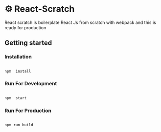 
# ⚙️ React-Scratch

  

React scratch is boilerplate React Js from scratch with webpack and this is ready for production

 

## Getting started

  

### Installation

  

```javascript

npm  install

```

  

### Run For Development

  

```javascript

npm  start

```


### Run For Production

  

```javascript

npm run build

```


